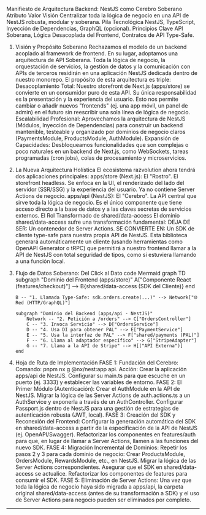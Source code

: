 Manifiesto de Arquitectura Backend: NestJS como Cerebro Soberano
Atributo Valor
Visión Centralizar toda la lógica de negocio en una API de NestJS robusta, modular y soberana.
Pila Tecnológica NestJS, TypeScript, Inyección de Dependencias, GraphQL (opcional).
Principios Clave API Soberana, Lógica Desacoplada del Frontend, Contratos de API Type-Safe.

1.  Visión y Propósito Soberano
    Rechazamos el modelo de un backend acoplado al framework de frontend. En su lugar, adoptamos una arquitectura de API Soberana. Toda la lógica de negocio, la orquestación de servicios, la gestión de datos y la comunicación con APIs de terceros residirán en una aplicación NestJS dedicada dentro de nuestro monorepo.
    El propósito de esta arquitectura es triple:
    Desacoplamiento Total: Nuestro storefront de Next.js (apps/store) se convierte en un consumidor puro de esta API. Su única responsabilidad es la presentación y la experiencia del usuario. Esto nos permite cambiar o añadir nuevos "frontends" (ej. una app móvil, un panel de admin) en el futuro sin reescribir una sola línea de lógica de negocio.
    Escalabilidad Profesional: Aprovechamos la arquitectura de NestJS (Módulos, Inyección de Dependencias) para construir un backend mantenible, testeable y organizado por dominios de negocio claros (PaymentsModule, ProductsModule, AuthModule).
    Expansión de Capacidades: Desbloqueamos funcionalidades que son complejas o poco naturales en un backend de Next.js, como WebSockets, tareas programadas (cron jobs), colas de procesamiento y microservicios.
2.  La Nueva Arquitectura Holística
    El ecosistema razvolution ahora tendrá dos aplicaciones principales:
    apps/store (Next.js): El "Rostro". El storefront headless. Se enfoca en la UI, el renderizado del lado del servidor (SSR/SSG) y la experiencia del usuario. Ya no contiene Server Actions de negocio.
    apps/api (NestJS): El "Cerebro". La API central que sirve toda la lógica de negocio. Es el único componente que tiene acceso directo a la base de datos y a las claves secretas de servicios externos.
    El Rol Transformado de shared/data-access
    El dominio shared/data-access sufre una transformación fundamental:
    DEJA DE SER: Un contenedor de Server Actions.
    SE CONVIERTE EN: Un SDK de cliente type-safe para nuestra propia API de NestJS.
    Esta biblioteca generará automáticamente un cliente (usando herramientas como OpenAPI Generator o tRPC) que permitirá a nuestro frontend llamar a la API de NestJS con total seguridad de tipos, como si estuviera llamando a una función local.
3.  Flujo de Datos Soberano: Del Click al Dato
    code
    Mermaid
    graph TD
    subgraph "Dominio del Frontend (apps/store)"
    A["Componente React (features/checkout)"] --> B{shared/data-access (SDK del Cliente)}
    end

        B -- "1. Llamada Type-Safe: sdk.orders.create(...)" --> Network["🌐 Red (HTTP/GraphQL)"]

        subgraph "Dominio del Backend (apps/api - NestJS)"
            Network -- "2. Petición a /orders" --> C["OrdersController"]
            C -- "3. Invoca Servicio" --> D["OrdersService"]
            D -- "4. Usa DI para obtener PAL" --> E["PaymentService"]
            E -- "5. Usa la interfaz de PAL" --> F["shared/payments (PAL)"]
            F -- "6. Llama al adaptador específico" --> G["StripeAdapter"]
            G -- "7. Llama a la API de Stripe" --> H[("API Externa")]
        end

4.  Hoja de Ruta de Implementación
    FASE 1: Fundación del Cerebro:
    Comando: pnpm nx g @nx/nest:app api.
    Acción: Crear la aplicación apps/api de NestJS. Configurar su main.ts para que escuche en un puerto (ej. 3333) y establecer las variables de entorno.
    FASE 2: El Primer Módulo (Autenticación):
    Crear el AuthModule en la API de NestJS.
    Migrar la lógica de las Server Actions de auth.actions.ts a un AuthService y exponerla a través de un AuthController.
    Configurar Passport.js dentro de NestJS para una gestión de estrategias de autenticación robusta (JWT, local).
    FASE 3: Creación del SDK y Reconexión del Frontend:
    Configurar la generación automática del SDK en shared/data-access a partir de la especificación de la API de NestJS (ej. OpenAPI/Swagger).
    Refactorizar los componentes en features/auth para que, en lugar de llamar a Server Actions, llamen a las funciones del nuevo SDK.
    FASE 4: Migración Incremental de Dominios:
    Repetir los pasos 2 y 3 para cada dominio de negocio:
    Crear ProductsModule, OrdersModule, RewardsModule, etc., en NestJS.
    Migrar la lógica de las Server Actions correspondientes.
    Asegurar que el SDK en shared/data-access se actualice.
    Refactorizar los componentes de features para consumir el SDK.
    FASE 5: Eliminación de Server Actions:
    Una vez que toda la lógica de negocio haya sido migrada a apps/api, la carpeta original shared/data-access (antes de su transformación a SDK) y el uso de Server Actions para negocio pueden ser eliminados por completo.

---
